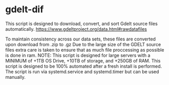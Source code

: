 # gdelt-dif
This script is designed to download, convert, and sort Gdelt source files automatically. https://www.gdeltproject.org/data.html#rawdatafiles

To maintain consistency across our data sets, these files are converted upon download from .zip to .gz 
Due to the large size of the GDELT source files extra care is taken to ensure that as much file proccessing as possible is done in ram.
NOTE: This script is designed for large servers with a MINIMUM of +1TB OS Drive, +10TB of storage, and +250GB of RAM.
This script is designed to be 100% automated after a fresh install is performed. The script is run via systemd.service and systemd.timer but can be used manually.
